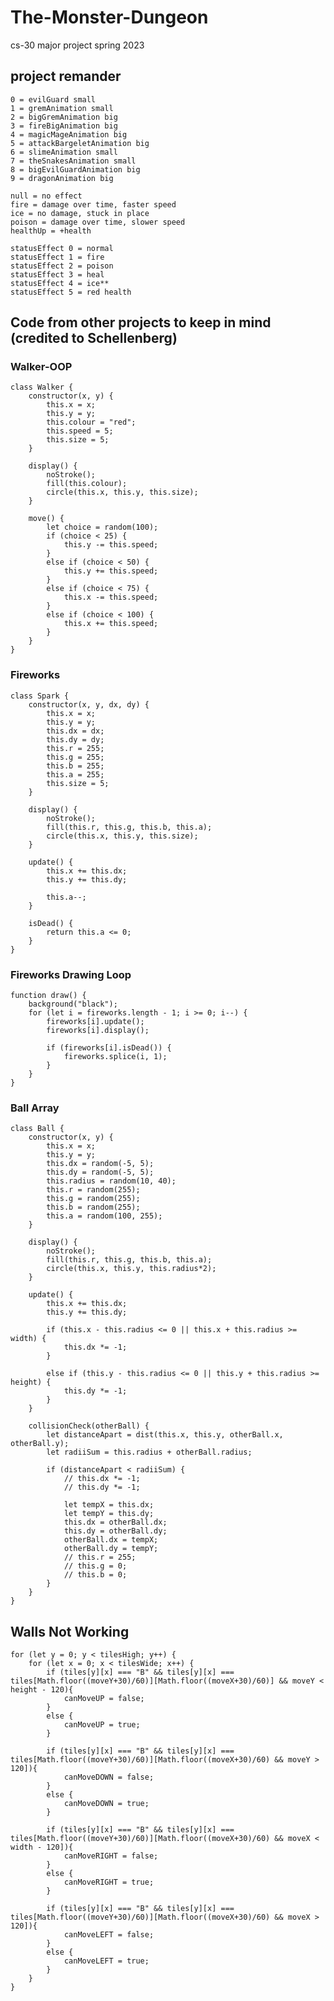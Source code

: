 # The-Monster-Dungeon
cs-30 major project spring 2023


## project remander 
    0 = evilGuard small
    1 = gremAnimation small
    2 = bigGremAnimation big
    3 = fireBigAnimation big
    4 = magicMageAnimation big
    5 = attackBargeletAnimation big
    6 = slimeAnimation small
    7 = theSnakesAnimation small
    8 = bigEvilGuardAnimation big
    9 = dragonAnimation big

    null = no effect
    fire = damage over time, faster speed
    ice = no damage, stuck in place
    poison = damage over time, slower speed
    healthUp = +health

    statusEffect 0 = normal
    statusEffect 1 = fire
    statusEffect 2 = poison
    statusEffect 3 = heal
    statusEffect 4 = ice**
    statusEffect 5 = red health


## Code from other projects to keep in mind (credited to Schellenberg)
### Walker-OOP

    class Walker {
        constructor(x, y) {
            this.x = x;
            this.y = y;
            this.colour = "red";
            this.speed = 5;
            this.size = 5;
        }

        display() {
            noStroke();
            fill(this.colour);
            circle(this.x, this.y, this.size);
        }
  
        move() {
            let choice = random(100);
            if (choice < 25) {
                this.y -= this.speed;
            }
            else if (choice < 50) {
                this.y += this.speed;
            }
            else if (choice < 75) {
                this.x -= this.speed;
            }
            else if (choice < 100) {
                this.x += this.speed;
            }
        }
    }

### Fireworks

    class Spark {
        constructor(x, y, dx, dy) {
            this.x = x;
            this.y = y;
            this.dx = dx;
            this.dy = dy;
            this.r = 255;
            this.g = 255;
            this.b = 255;
            this.a = 255;
            this.size = 5;
        }

        display() {
            noStroke();
            fill(this.r, this.g, this.b, this.a);
            circle(this.x, this.y, this.size);
        }

        update() {
            this.x += this.dx;
            this.y += this.dy;

            this.a--;
        }

        isDead() {
            return this.a <= 0;
        }
    }

### Fireworks Drawing Loop

    function draw() {
        background("black");
        for (let i = fireworks.length - 1; i >= 0; i--) {
            fireworks[i].update();
            fireworks[i].display();

            if (fireworks[i].isDead()) {
                fireworks.splice(i, 1);
            }
        }
    }

### Ball Array

    class Ball {
        constructor(x, y) {
            this.x = x;
            this.y = y;
            this.dx = random(-5, 5);
            this.dy = random(-5, 5);
            this.radius = random(10, 40);
            this.r = random(255);
            this.g = random(255);
            this.b = random(255);
            this.a = random(100, 255);
        }

        display() {
            noStroke();
            fill(this.r, this.g, this.b, this.a);
            circle(this.x, this.y, this.radius*2);
        }

        update() {
            this.x += this.dx;
            this.y += this.dy;

            if (this.x - this.radius <= 0 || this.x + this.radius >= width) {
                this.dx *= -1;
            }

            else if (this.y - this.radius <= 0 || this.y + this.radius >= height) {
                this.dy *= -1;
            }
        }

        collisionCheck(otherBall) {
            let distanceApart = dist(this.x, this.y, otherBall.x, otherBall.y);
            let radiiSum = this.radius + otherBall.radius;

            if (distanceApart < radiiSum) {
                // this.dx *= -1;
                // this.dy *= -1;

                let tempX = this.dx;
                let tempY = this.dy;
                this.dx = otherBall.dx;
                this.dy = otherBall.dy;
                otherBall.dx = tempX;
                otherBall.dy = tempY;
                // this.r = 255;
                // this.g = 0;
                // this.b = 0;
            }
        }
    }

## Walls Not Working
    for (let y = 0; y < tilesHigh; y++) {
        for (let x = 0; x < tilesWide; x++) {
            if (tiles[y][x] === "B" && tiles[y][x] === tiles[Math.floor((moveY+30)/60)][Math.floor((moveX+30)/60)] && moveY < height - 120){
                canMoveUP = false;
            }
            else {
                canMoveUP = true;
            }

            if (tiles[y][x] === "B" && tiles[y][x] === tiles[Math.floor((moveY+30)/60)][Math.floor((moveX+30)/60) && moveY > 120]){
                canMoveDOWN = false;
            }
            else {
                canMoveDOWN = true;
            }
      
            if (tiles[y][x] === "B" && tiles[y][x] === tiles[Math.floor((moveY+30)/60)][Math.floor((moveX+30)/60) && moveX < width - 120]){
                canMoveRIGHT = false;
            }
            else {
                canMoveRIGHT = true;
            }

            if (tiles[y][x] === "B" && tiles[y][x] === tiles[Math.floor((moveY+30)/60)][Math.floor((moveX+30)/60) && moveX > 120]){
                canMoveLEFT = false;
            }
            else {
                canMoveLEFT = true;
            }
        }
    }

